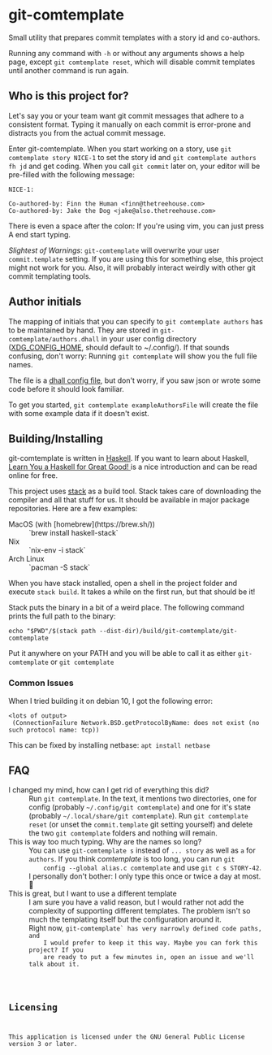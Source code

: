 # git-comtemplate

Small utility that prepares commit templates with a story id and co-authors.

Running any command with `-h` or without any arguments shows a help page, except
`git comtemplate reset`, which will disable commit templates until another
command is run again.

## Who is this project for?

Let's say you or your team want git commit messages that adhere to a consistent
format. Typing it manually on each commit is error-prone and distracts you from
the actual commit message.

Enter git-comtemplate. When you start working on a story, use
`git comtemplate story NICE-1` to set the story id and `git comtemplate authors
fh jd` and get coding. When you call `git commit` later on, your editor will be
pre-filled with the following message:

```
NICE-1: 

Co-authored-by: Finn the Human <finn@thetreehouse.com>
Co-authored-by: Jake the Dog <jake@also.thetreehouse.com>
```

There is even a space after the colon: If you're using vim, you can just press
A end start typing.

*Slightest of Warnings*: `git-comtemplate` will overwrite your user
`commit.template` setting. If you are using this for something else, this
project might not work for you. Also, it will probably interact weirdly with
other git commit templating tools.

## Author initials

The mapping of initials that you can specify to `git comtemplate authors` has to
be maintained by hand. They are stored in `git-comtemplate/authors.dhall` in
your user config directory
([XDG_CONFIG_HOME](https://specifications.freedesktop.org/basedir-spec/basedir-spec-0.6.html),
should default to ~/.config/).
If that sounds confusing, don't worry: Running `git comtemplate` will show you
the full file names.

The file is a [dhall config file](https://dhall-lang.org/), but don't worry, if
you saw json or wrote some code before it should look familiar.

To get you started, `git comtemplate exampleAuthorsFile` will create the file
with some example data if it doesn't exist.

## Building/Installing

git-comtemplate is written in
[Haskell](https://qph.fs.quoracdn.net/main-qimg-086fb2e3079bd6fc4045d4da907fa4f5.webp).
If you want to learn about Haskell, [Learn You a Haskell for Great Good!
](http://learnyouahaskell.com/) is a nice introduction and can be read online
for free.

This project uses [stack](https://haskellstack.org) as a build tool. Stack takes
care of downloading the compiler and all that stuff for us. It should
be available in major package repositories. Here are a few examples:

<dl>
  <dt>MacOS (with [homebrew](https://brew.sh/))</dt>
  <dd>`brew install haskell-stack`</dd>
  <dt>Nix</dt>
  <dd>`nix-env -i stack`</dd>
  <dt>Arch Linux</dt>
  <dd>`pacman -S stack`</dd>
</dl>

When you have stack installed, open a shell in the project folder and execute
`stack build`. It takes a while on the first run, but that should be it!

Stack puts the binary in a bit of a weird place. The following command prints
the full path to the binary:

`echo "$PWD"/$(stack path --dist-dir)/build/git-comtemplate/git-comtemplate`

Put it anywhere on your PATH and you will be able to call it as either
`git-comtemplate` or `git comtemplate`

### Common Issues
When I tried building it on debian 10, I got the following error:

```
<lots of output>
 (ConnectionFailure Network.BSD.getProtocolByName: does not exist (no such protocol name: tcp))
```

This can be fixed by installing netbase: `apt install netbase`

## FAQ

<dl>
    <dt>I changed my mind, how can I get rid of everything this did?</dt>
    <dd>Run <code>git comtemplate</code>. In the text, it mentions two directories, one for
    config (probably <code>~/.config/git comtemplate</code>) and one for it's state
    (probably <code>~/.local/share/git comtemplate</code>). Run <code>git comtemplate reset</code> (or
    unset the <code>commit.template</code> git setting yourself) and delete the two
    <code>git comtemplate</code> folders and nothing will remain.</dd>
    <dt>This is way too much typing. Why are the names so long?</dt>
    <dd>You can use <code>git-comtemplate s</code> instead of <code>... story</code> as well as <code>a</code>
    for <code>authors</code>. If you think <i>comtemplate</i> is too long, you can run <code>git
    config --global alias.c comtemplate</code> and use <code>git c s STORY-42</code>.
    <br>
    I personally don't bother: I only type this once or twice a day at most.
    🤷</dd>
    <dt>This is great, but I want to use a different template</dt>
    <dd>I am sure you have a valid reason, but I would rather not add the
    complexity of supporting different templates. The problem isn't so much the
    templating itself but the configuration around it.
    <br>
    Right now, <code>git-comtemplate` has very narrowly defined code paths, and
    I would prefer to keep it this way. Maybe you can fork this project? If you
    are ready to put a few minutes in, open an issue and we'll talk about it.
</dl>


## Licensing

This application is licensed under the GNU General Public License version 3 or
later.
